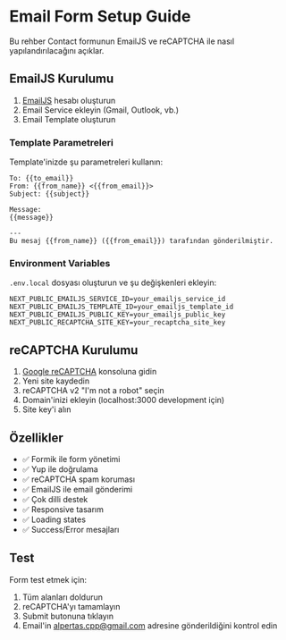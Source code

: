 # Email Form Setup Guide

Bu rehber Contact formunun EmailJS ve reCAPTCHA ile nasıl yapılandırılacağını açıklar.

## EmailJS Kurulumu

1. [EmailJS](https://www.emailjs.com/) hesabı oluşturun
2. Email Service ekleyin (Gmail, Outlook, vb.)
3. Email Template oluşturun

### Template Parametreleri

Template'inizde şu parametreleri kullanın:

```
To: {{to_email}}
From: {{from_name}} <{{from_email}}>
Subject: {{subject}}

Message:
{{message}}

---
Bu mesaj {{from_name}} ({{from_email}}) tarafından gönderilmiştir.
```

### Environment Variables

`.env.local` dosyası oluşturun ve şu değişkenleri ekleyin:

```env
NEXT_PUBLIC_EMAILJS_SERVICE_ID=your_emailjs_service_id
NEXT_PUBLIC_EMAILJS_TEMPLATE_ID=your_emailjs_template_id
NEXT_PUBLIC_EMAILJS_PUBLIC_KEY=your_emailjs_public_key
NEXT_PUBLIC_RECAPTCHA_SITE_KEY=your_recaptcha_site_key
```

## reCAPTCHA Kurulumu

1. [Google reCAPTCHA](https://www.google.com/recaptcha/admin) konsoluna gidin
2. Yeni site kaydedin
3. reCAPTCHA v2 "I'm not a robot" seçin
4. Domain'inizi ekleyin (localhost:3000 development için)
5. Site key'i alın

## Özellikler

- ✅ Formik ile form yönetimi
- ✅ Yup ile doğrulama
- ✅ reCAPTCHA spam koruması
- ✅ EmailJS ile email gönderimi
- ✅ Çok dilli destek
- ✅ Responsive tasarım
- ✅ Loading states
- ✅ Success/Error mesajları

## Test

Form test etmek için:

1. Tüm alanları doldurun
2. reCAPTCHA'yı tamamlayın
3. Submit butonuna tıklayın
4. Email'in alpertas.cpp@gmail.com adresine gönderildiğini kontrol edin
